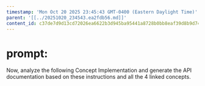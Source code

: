 ```yaml
---
timestamp: 'Mon Oct 20 2025 23:45:43 GMT-0400 (Eastern Daylight Time)'
parent: '[[../20251020_234543.ea2fdb56.md]]'
content_id: c37de7d9d13cd72026ea6622b3d945ba95441a8728b0bb8eaf39d8b9d74c66e9
---
```


# prompt:

Now, analyze the following Concept Implementation and generate the API documentation based on these instructions and all the 4 linked concepts.
